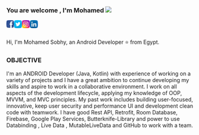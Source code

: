 ### You are welcome , I'm Mohamed <img src="https://raw.githubusercontent.com/MartinHeinz/MartinHeinz/master/wave.gif" width="30px"> 

<a href="https://www.facebook.com/mohamed.sobhy.92771/">
  <img align="left" alt="Mohamed Sobhy | Facebook" width="20px" src="https://github.com/alfayedoficial/alfayedoficial/blob/master/005-facebook.png?raw=true" />
</a>
<a href="https://twitter.com/M7mdSob7y20">
  <img align="left" alt="Mohamed Sobhy | Twitter" width="21px" src="https://github.com/alfayedoficial/alfayedoficial/blob/master/004-twitter.png?raw=true" />
</a>
<a href="https://www.instagram.com/mohamed20sobhy/">
  <img align="left" alt="Mohamed Sobhy | Instagram " width="21px" src="https://github.com/alfayedoficial/alfayedoficial/blob/master/003-instagram.png?raw=true" />
</a>
<a href="https://www.linkedin.com/in/mohamed-sobhy-040958181/">
  <img align="left" alt="Mohamed Sobhy | LinkedIn " width="21px" src="https://github.com/alfayedoficial/alfayedoficial/blob/master/006-linkedin.png?raw=true" />
</a>

<br />
<br />

Hi, I'm Mohamed Sobhy, an Android Developer ⭐ from Egypt.

### OBJECTIVE 
I'm an ANDROID Developer (Java, Kotlin) with experience of working on a variety of projects and I have a great ambition to continue developing my skills and aspire to work in a collaborative environment. I work on all aspects of the development lifecycle, applying my knowledge of OOP, MVVM, and MVC principles. My past work includes building user-focused, innovative, keep user security and performance UI and development clean code with teamwork. I have good Rest API, Retrofit, Room Database, Firebase, Google Play Services, Butterknife-Library and power to use Databinding  , Live Data , MutableLiveData and GitHub to work with a team.
